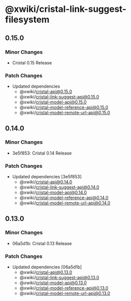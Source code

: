 # @xwiki/cristal-link-suggest-filesystem

## 0.15.0

### Minor Changes

- Cristal 0.15 Release

### Patch Changes

- Updated dependencies
  - @xwiki/cristal-api@0.15.0
  - @xwiki/cristal-link-suggest-api@0.15.0
  - @xwiki/cristal-model-api@0.15.0
  - @xwiki/cristal-model-reference-api@0.15.0
  - @xwiki/cristal-model-remote-url-api@0.15.0

## 0.14.0

### Minor Changes

- 3e5f853: Cristal 0.14 Release

### Patch Changes

- Updated dependencies [3e5f853]
  - @xwiki/cristal-api@0.14.0
  - @xwiki/cristal-link-suggest-api@0.14.0
  - @xwiki/cristal-model-api@0.14.0
  - @xwiki/cristal-model-reference-api@0.14.0
  - @xwiki/cristal-model-remote-url-api@0.14.0

## 0.13.0

### Minor Changes

- 06a5d1b: Cristal 0.13 Release

### Patch Changes

- Updated dependencies [06a5d1b]
  - @xwiki/cristal-api@0.13.0
  - @xwiki/cristal-link-suggest-api@0.13.0
  - @xwiki/cristal-model-api@0.13.0
  - @xwiki/cristal-model-reference-api@0.13.0
  - @xwiki/cristal-model-remote-url-api@0.13.0
